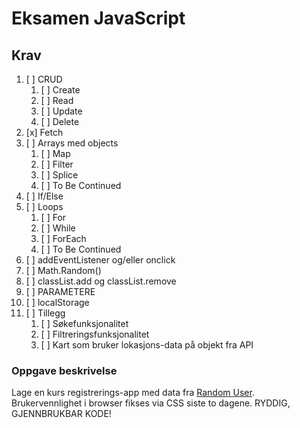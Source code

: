 # Eksamen JavaScript

## Krav

1. [ ] CRUD
   1. [ ] Create
   2. [ ] Read
   3. [ ] Update
   4. [ ] Delete
2. [x] Fetch
3. [ ] Arrays med objects
   1. [ ] Map
   2. [ ] Filter
   3. [ ] Splice
   4. [ ] To Be Continued
4. [ ] If/Else
5. [ ] Loops
   1. [ ] For
   2. [ ] While
   3. [ ] ForEach
   4. [ ] To Be Continued
6. [ ] addEventListener og/eller onclick
7. [ ] Math.Random()
8. [ ] classList.add og classList.remove
9. [ ] PARAMETERE
10. [ ] localStorage
11. [ ] Tillegg
    1. [ ] Søkefunksjonalitet
    2. [ ] Filtreringsfunksjonalitet
    3. [ ] Kart som bruker lokasjons-data på objekt fra API

### Oppgave beskrivelse

Lage en kurs registrerings-app med data fra [Random User](https://randomuser.me/api/). Brukervennlighet i browser fikses via CSS siste to dagene. RYDDIG, GJENNBRUKBAR KODE!
